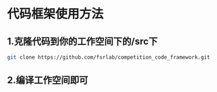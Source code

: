 # 代码框架使用方法

## 1.克隆代码到你的工作空间下的/src下

~~~bash
git clone https://github.com/fsrlab/competition_code_framework.git
~~~

## 2.编译工作空间即可

